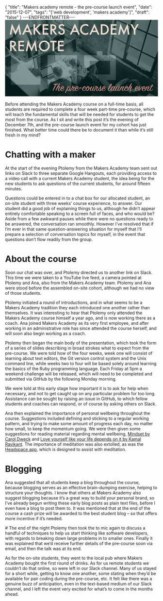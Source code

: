 {
  "title": "Makers academy remote - the pre-course launch event",
  "date": "2015-12-07",
  "tags": "['web development', 'makers academy']",
  "draft": "false"
}
---ENDFRONTMATTER---
![Makers Academy remote the pre-course launch event](media/makers-academy-remote-the-pre-course-launch-event-header.png "Makers Academy remote the pre-course launch event")

Before attending the Makers Academy course on a full-time basis, all students are required to complete a four week part-time pre-course, which will teach the fundamental skills that will be needed for students to get the most from the course. As I sit and write this post it’s the evening of December 7th, and the pre-course launch event for my cohort has just finished. What better time could there be to document it than while it’s still fresh in my mind?

# Chatting with a maker

At the start of the evening Ptolemy from the Makers Academy team sent out links on Slack to three separate Google Hangouts, each providing access to a video call with a current Makers Academy student, the idea being for the new students to ask questions of the current students, for around fifteen minutes.

Questions could be entered in to a chat box for our allocated student, an on-site student with three weeks’ course experience, to answer. Our student did a good job of explaining things to us, although he didn’t appear entirely comfortable speaking to a screen full of faces, and who would be? Aside from a few awkward pauses while there were no questions ready to be answered, the conversation ran smoothly. However I’ve resolved that if I’m ever in that same question-answering situation for myself that I’ll prepare a selection of conversation topics for myself, in the event that questions don’t flow readily from the group.

# About the course

Soon our chat was over, and Ptolemy directed us to another link on Slack. This time we were taken to a YouTube live feed, a camera pointed at Ptolemy and Ana, also from the Makers Academy team. Ptolemy and Ana were stood before the assembled on-site cohort, although we had no view of those students.

Ptolemy initiated a round of introductions, and in what seems to be a Makers Academy tradition they each introduced one another rather than themselves. It was interesting to hear that Ptolemy only attended the Makers Academy course himself a year ago, and is now working there as a coach. Ana joined Makers Academy as its very first employee, and after working in an administrative role has since attended the course herself, and will soon also begin working as a coach.

Ptolemy then began the main body of the presentation, which took the form of a series of slides describing in broad strokes what to expect from the pre-course. We were told how of the four weeks, week one will consist of learning about text editors, the Git version control system and the Unix command line, while weeks two to four will be based solely around learning the basics of the Ruby programming language. Each Friday at 5pm a weekend challenge will be released, which will need to be completed and submitted via GitHub by the following Monday morning.

We were told at this early stage how important it is to ask for help when necessary, and not to get caught up on any particular problem for too long. Assistance can be sought by raising an issue in GitHub, to which fellow students and coaches can respond, or of course by asking others on Slack.

Ana then explained the importance of personal wellbeing throughout the course. Suggestions included defining and sticking to a regular working pattern, and trying to make some amount of progress each day, no matter how small, to keep the momentum going. We were then given some suggestions for reading material regarding mental wellbeing, <a href="https://www.goodreads.com/book/show/40745.Mindset" id="link">Mindset by Carol Dweck</a> and <a href="https://www.goodreads.com/book/show/15704926-love-yourself-like-your-life-depends-on-it" id="link">Love yourself like your life depends on it by Kamal Ravikant</a>. The importance of meditation was also extolled, as was the <a href="https://www.headspace.com" id="link">Headspace app</a>, which is designed to assist with meditation.

# Blogging

Ana suggested that all students keep a blog throughout the course, because blogging serves as an effective brain-dumping exercise, helping to structure your thoughts. I know that others at Makers Academy also suggest blogging because it’s a great way to build your personal brand, so I’ve already begun writing these early blog posts as plain text files, before I even have a blog to post them to. It was mentioned that at the end of the course a cash prize will be awarded to the best student blog – so that offers more incentive if it’s needed.


# The end of the night
Ptolemy then took the to mic again to discuss a handful of techniques to help us start thinking like software developers, with regards to breaking down large problems in to smaller ones. Finally it was explained that we’d receive further details of the pre-course soon via email, and then the talk was at its end.

As for the on-site students, they went to the local pub where Makers Academy bought the first round of drinks. As for us remote students we couldn’t do that online, so were left in our Slack channel. Many of us stayed for a short while, getting to know one another, some stating when they’d be available for pair coding during the pre-course, etc. It felt like there was a genuine buzz of anticipation, even in the text-based medium of our Slack channel, and I left the event very excited for what’s to come in the months ahead.